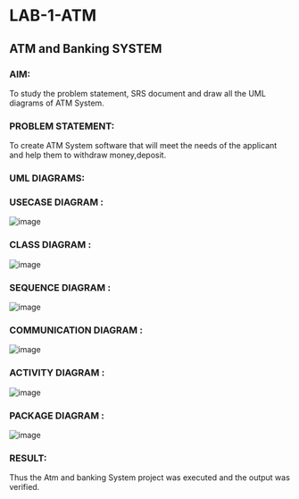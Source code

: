 # LAB-1-ATM
## ATM and Banking SYSTEM
### AIM: 
To study the problem statement, SRS document and draw all the UML diagrams of ATM
System.
### PROBLEM STATEMENT:
To create ATM System software that will meet the needs of the applicant and help them
to withdraw money,deposit.
### UML DIAGRAMS:

### USECASE DIAGRAM :

![image](https://github.com/EzhilsreeJ/LAB-1-ATM/assets/144870412/b571fdbc-2e4a-4316-84c1-428c2c4013a3)
### CLASS DIAGRAM :
![image](https://github.com/EzhilsreeJ/LAB-1-ATM/assets/144870412/b1df1e1e-ad0c-47eb-9e30-358147341c36)
### SEQUENCE DIAGRAM :
![image](https://github.com/EzhilsreeJ/LAB-1-ATM/assets/144870412/c5f79b16-038d-472a-95a8-d7f8317f843b)
### COMMUNICATION DIAGRAM :
![image](https://github.com/EzhilsreeJ/LAB-1-ATM/assets/144870412/6da656a8-56cf-4a94-97d8-5473c32ba31e)
### ACTIVITY DIAGRAM :

![image](https://github.com/EzhilsreeJ/LAB-1-ATM/assets/144870412/003a02b8-64b0-429c-b080-c03a05ef3c10)
### PACKAGE DIAGRAM :

![image](https://github.com/EzhilsreeJ/LAB-1-ATM/assets/144870412/d857ad38-361c-4a91-b4b9-66d822e6c0fb)





### RESULT: 
Thus the Atm and banking System project was executed and the output was verified.

